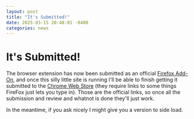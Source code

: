 ```yaml
---
layout: post
title: "It's Submitted!"
date: 2025-03-15 20:48:01 -0400
categories: news
---
```


# It's Submitted!

The browser extension has now been submitted as an official [Firefox Add-On][firefox-add-ons], and once this silly little site is running I'll be able to finish getting it submitted to the [Chrome Web Store][chrome-web-store] (they require links to some things FireFox just lets you type in). Those are the official links, so once all the submission and review and whatnot is done they'll just work.

In the meantime, if you ask nicely I might give you a version to side load. 


[firefox-add-ons]: <https://addons.mozilla.org/en-US/firefox/addon/spins-for-pins/> "Coming soon..."
[chrome-web-store]: <https://chromewebstore.google.com/detail/fjgnlojkelolalbodnhkdejjljfibcjh> "Coming soon..."